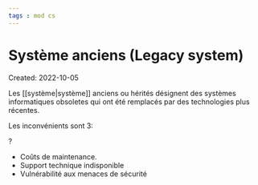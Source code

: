 ```yaml
---
tags : mod cs
---
```

# Système anciens (Legacy system)
Created: 2022-10-05 

Les [[système|système]] anciens ou hérités désignent des systèmes informatiques obsoletes qui ont été remplacés par des technologies plus récentes.

Les inconvénients sont 3:

?
- Coûts de maintenance.
- Support technique indisponible
- Vulnérabilité aux menaces de sécurité
<!--SR:!2023-01-02,41,230-->